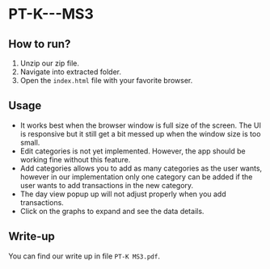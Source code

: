 # PT-K---MS3

## How to run?
1. Unzip our zip file.
2. Navigate into extracted folder.  
3. Open the `index.html` file with your favorite browser.

## Usage
- It works best when the browser window is full size of the screen. The UI is responsive but it still get a bit messed up when the window size is too small.
- Edit categories is not yet implemented. However, the app should be working fine without this feature.
- Add categories allows you to add as many categories as the user wants, however in our implementation only one category can be added if the user wants to add transactions in the new category.
- The day view popup up will not adjust properly when you add transactions.
- Click on the graphs to expand and see the data details.


## Write-up
You can find our write up in file `PT-K MS3.pdf`.